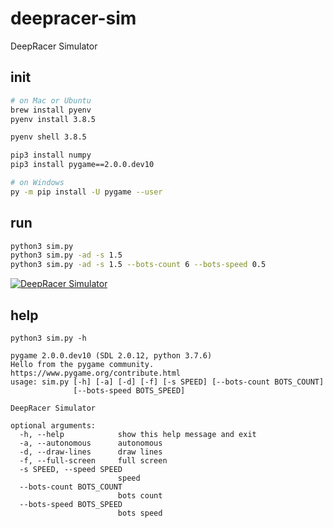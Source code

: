 # deepracer-sim

DeepRacer Simulator

## init

```bash
# on Mac or Ubuntu
brew install pyenv
pyenv install 3.8.5

pyenv shell 3.8.5

pip3 install numpy
pip3 install pygame==2.0.0.dev10

# on Windows
py -m pip install -U pygame --user
```

## run

```bash
python3 sim.py
python3 sim.py -ad -s 1.5
python3 sim.py -ad -s 1.5 --bots-count 6 --bots-speed 0.5
```

[![DeepRacer Simulator](http://img.youtube.com/vi/9jSZm7FcqmE/0.jpg)](https://youtu.be/9jSZm7FcqmE?t=0s)

## help

```
python3 sim.py -h

pygame 2.0.0.dev10 (SDL 2.0.12, python 3.7.6)
Hello from the pygame community. https://www.pygame.org/contribute.html
usage: sim.py [-h] [-a] [-d] [-f] [-s SPEED] [--bots-count BOTS_COUNT]
              [--bots-speed BOTS_SPEED]

DeepRacer Simulator

optional arguments:
  -h, --help            show this help message and exit
  -a, --autonomous      autonomous
  -d, --draw-lines      draw lines
  -f, --full-screen     full screen
  -s SPEED, --speed SPEED
                        speed
  --bots-count BOTS_COUNT
                        bots count
  --bots-speed BOTS_SPEED
                        bots speed
```
